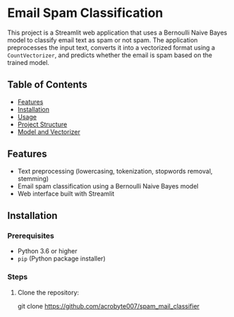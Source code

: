# Email Spam Classification

This project is a Streamlit web application that uses a Bernoulli Naive Bayes model to classify email text as spam or not spam. The application preprocesses the input text, converts it into a vectorized format using a `CountVectorizer`, and predicts whether the email is spam based on the trained model.

## Table of Contents

- [Features](#features)
- [Installation](#installation)
- [Usage](#usage)
- [Project Structure](#project-structure)
- [Model and Vectorizer](#model-and-vectorizer)


## Features

- Text preprocessing (lowercasing, tokenization, stopwords removal, stemming)
- Email spam classification using a Bernoulli Naive Bayes model
- Web interface built with Streamlit

## Installation

### Prerequisites

- Python 3.6 or higher
- `pip` (Python package installer)

### Steps

1. Clone the repository:

   
   git clone https://github.com/acrobyte007/spam_mail_classifier
   

